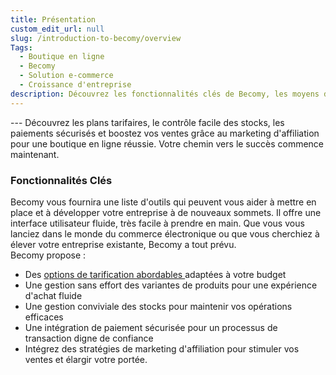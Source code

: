 ```yaml
---
title: Présentation
custom_edit_url: null
slug: /introduction-to-becomy/overview
Tags:
  - Boutique en ligne
  - Becomy
  - Solution e-commerce
  - Croissance d'entreprise
description: Découvrez les fonctionnalités clés de Becomy, les moyens de vendre, notre fiabilité, les plans tarifaires, et où trouver de l'aide.
---
```


<head>
<meta property="twitter:description" content="Découvrez les fonctionnalités clés de Becomy, les moyens de vendre, notre fiabilité, les plans tarifaires, et où trouver de l'aide."/>
<meta property="og:url" content="https://docs-becomy.surge.sh/introduction-to-becomy/overview"/>
<link rel="canonical" href="https://docs-becomy.surge.sh/introduction-to-becomy"/>
<link rel="alternate" href="https://docs-becomy.surge.sh/introcution-to-becomy/fr" hreflang="fr"/>
</head>
---
Découvrez les plans tarifaires, le contrôle facile des stocks, les paiements sécurisés et boostez vos ventes grâce au marketing d'affiliation pour une boutique en ligne réussie. Votre chemin vers le succès commence maintenant.

### Fonctionnalités Clés

Becomy vous fournira une liste d'outils qui peuvent vous aider à mettre en place et à développer votre entreprise à de nouveaux sommets. Il offre une interface utilisateur fluide, très facile à prendre en main. Que vous vous lanciez dans le monde du commerce électronique ou que vous cherchiez à élever votre entreprise existante, Becomy a tout prévu.\
Becomy propose :
- Des [options de tarification abordables <Icon icon="fa-solid fa-arrow-up-right-from-square" />](https://becomystaging.com/pricing) adaptées à votre budget
- Une gestion sans effort des variantes de produits pour une expérience d'achat fluide
- Une gestion conviviale des stocks pour maintenir vos opérations efficaces
- Une intégration de paiement sécurisée pour un processus de transaction digne de confiance
- Intégrez des stratégies de marketing d'affiliation pour stimuler vos ventes et élargir votre portée.
